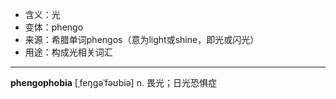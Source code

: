 - <span class="definition">含义：光</span>
- <span class="definition">变体：phengo</span>
- <span class="definition">来源：希腊单词phengos（意为light或shine，即光或闪光）</span>
- <span class="definition">用途：构成光相关词汇</span>

---

<span class="vocabulary">**phengophobia**</span> [ˌfeŋɡəˈfəʊbiə] n. 畏光；日光恐惧症

